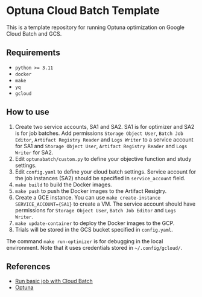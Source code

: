 # Optuna Cloud Batch Template

This is a template repository for running Optuna optimization on Google Cloud Batch and GCS.

## Requirements
- `python >= 3.11`
- `docker`
- `make`
- `yq`
- `gcloud`

## How to use

1. Create two service accounts, SA1 and SA2. SA1 is for optimizer and SA2 is for job batches. Add permissions `Storage Object User`, `Batch Job Editor`, `Artifact Registry Reader` and `Logs Writer` to a service account for SA1 and `Storage Object User`, `Artifact Registry Reader` and `Logs Writer` for SA2.
1. Edit `optunabatch/custom.py` to define your objective function and study settings.
1. Edit `config.yaml` to define your cloud batch settings. Service account for the job instances (SA2) should be specified in `service_account` field.
1. `make build` to build the Docker images.
1. `make push` to push the Docker images to the Artifact Resigtry.
1. Create a GCE instance. You can use `make create-instance SERVICE_ACCOUNT={SA1}` to create a VM. The service account should have permissions for `Storage Object User`, `Batch Job Editor` and `Logs Writer`.
1. `make update-container` to deploy the Docker images to the GCP.
1. Trials will be stored in the GCS bucket specified in `config.yaml`.

The command `make run-optimizer` is for debugging in the local environment. Note that it uses credentials stored in `~/.config/gcloud/`.



## References
- [Run basic job with Cloud Batch](https://cloud.google.com/batch/docs/create-run-basic-job)
- [Optuna](https://optuna.org/)